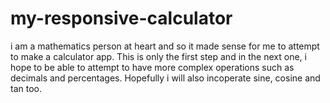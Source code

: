 # my-responsive-calculator
i am a mathematics person at heart and so it made sense for me to attempt to make a calculator app. 
This is only the first step and in the next one, i hope to be able to attempt to have more complex operations such as decimals and percentages. 
Hopefully i will also incoperate sine, cosine and tan too. 
